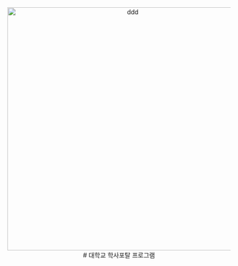 <div align=center><img width="550" alt="ddd" src="https://user-images.githubusercontent.com/113576529/235598708-beea7ea3-74d4-4d48-8578-baae60109df3.PNG">
</div>

<div align=center># 대학교 학사포탈 프로그램 </div>

